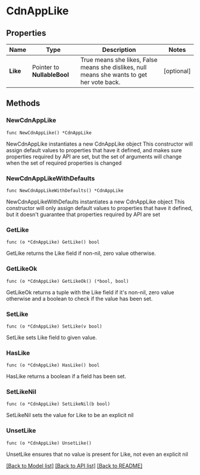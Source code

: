 # CdnAppLike

## Properties

Name | Type | Description | Notes
------------ | ------------- | ------------- | -------------
**Like** | Pointer to **NullableBool** | True means she likes, False means she dislikes, null means she wants to get her vote back. | [optional] 

## Methods

### NewCdnAppLike

`func NewCdnAppLike() *CdnAppLike`

NewCdnAppLike instantiates a new CdnAppLike object
This constructor will assign default values to properties that have it defined,
and makes sure properties required by API are set, but the set of arguments
will change when the set of required properties is changed

### NewCdnAppLikeWithDefaults

`func NewCdnAppLikeWithDefaults() *CdnAppLike`

NewCdnAppLikeWithDefaults instantiates a new CdnAppLike object
This constructor will only assign default values to properties that have it defined,
but it doesn't guarantee that properties required by API are set

### GetLike

`func (o *CdnAppLike) GetLike() bool`

GetLike returns the Like field if non-nil, zero value otherwise.

### GetLikeOk

`func (o *CdnAppLike) GetLikeOk() (*bool, bool)`

GetLikeOk returns a tuple with the Like field if it's non-nil, zero value otherwise
and a boolean to check if the value has been set.

### SetLike

`func (o *CdnAppLike) SetLike(v bool)`

SetLike sets Like field to given value.

### HasLike

`func (o *CdnAppLike) HasLike() bool`

HasLike returns a boolean if a field has been set.

### SetLikeNil

`func (o *CdnAppLike) SetLikeNil(b bool)`

 SetLikeNil sets the value for Like to be an explicit nil

### UnsetLike
`func (o *CdnAppLike) UnsetLike()`

UnsetLike ensures that no value is present for Like, not even an explicit nil

[[Back to Model list]](HOW-TO.md#documentation-for-models) [[Back to API list]](HOW-TO.md#documentation-for-api-endpoints) [[Back to README]](HOW-TO.md)



